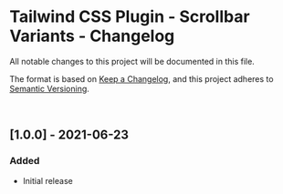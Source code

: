 # Tailwind CSS Plugin - Scrollbar Variants - Changelog

All notable changes to this project will be documented in this file.

The format is based on [Keep a Changelog](https://keepachangelog.com/en/1.0.0/),
and this project adheres to [Semantic Versioning](https://semver.org/spec/v2.0.0.html).

<br />

## [1.0.0] - 2021-06-23
### Added
- Initial release

